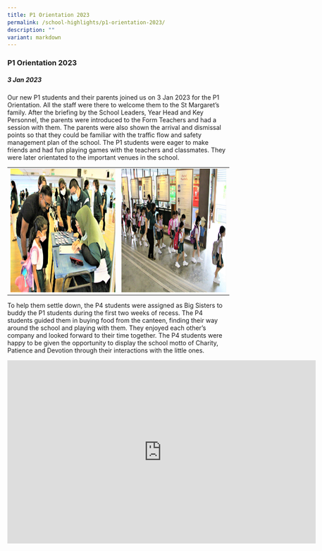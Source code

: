 ```yaml
---
title: P1 Orientation 2023
permalink: /school-highlights/p1-orientation-2023/
description: ""
variant: markdown
---
```

### P1 Orientation 2023

##### 3 Jan 2023

Our new P1 students and their parents joined us on 3 Jan 2023 for the P1 Orientation. All the staff were there to welcome them to the St Margaret’s family. After the briefing by the School Leaders, Year Head and Key Personnel, the parents were introduced to the Form Teachers and had a session with them. The parents were also shown the arrival and dismissal points so that they could be familiar with the traffic flow and safety management plan of the school. The P1 students were eager to make friends and had fun playing games with the teachers and classmates. They were later orientated to the important venues in the school.  

<table>
<tbody><tr>
		<td><img alt="p1or01" src="/images/P1%20Orientation%202023/p1or_01.JPG" style="width:500px;height:280px;"> </td>
		<td><img alt="p1or02" src="/images/P1%20Orientation%202023/p1or_02.JPG" style="width:500px;height:280px;"> </td>
</tr></tbody></table>	

To help them settle down, the P4 students were assigned as Big Sisters to buddy the P1 students during the first two weeks of recess. The P4 students guided them in buying food from the canteen, finding their way around the school and playing with them. They enjoyed each other’s company and looked forward to their time together. The P4 students were happy to be given the opportunity to display the school motto of Charity, Patience and Devotion through their interactions with the little ones.

<center><iframe allowfullscreen="" allow="accelerometer; autoplay; clipboard-write; encrypted-media; gyroscope; picture-in-picture; web-share" frameborder="0" title="YouTube video player" src="https://www.youtube.com/embed/2fW9pUTFw8E" height="415" width="700"></iframe></center>